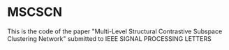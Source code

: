 # MSCSCN
This is the code of the paper "Multi-Level Structural Contrastive Subspace Clustering Network" submitted to IEEE SIGNAL PROCESSING LETTERS
